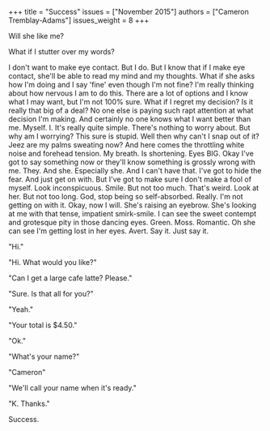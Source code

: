 +++
title = "Success"
issues = ["November 2015"]
authors = ["Cameron Tremblay-Adams"]
issues_weight = 8
+++

Will she like me?

What if I stutter over my words?

I don't want to make eye contact. But I do. But I know that if I make eye contact, she'll be able to read my mind and my thoughts. What if she asks how I'm doing and I say 'fine' even though I'm not fine? I'm really thinking about how nervous I am to do this. There are a lot of options and I know what I may want, but I'm not 100% sure. What if I regret my decision? Is it really that big of a deal? No one else is paying such rapt attention at what decision I'm making. And certainly no one knows what I want better than me. Myself. I. It's really quite simple. There's nothing to worry about. But why am I worrying? This sure is stupid. Well then why can't I snap out of it? Jeez are my palms sweating now? And here comes the throttling white noise and forehead tension. My breath. Is shortening. Eyes BIG. Okay I've got to say something now or they'll know something is grossly wrong with me. They. And she. Especially she. And I can't have that. I've got to hide the fear. And just get on with. But I've got to make sure I don't make a fool of myself. Look inconspicuous. Smile. But not too much. That's weird. Look at her. But not too long. God, stop being so self-absorbed. Really. I'm not getting on with it. Okay, now I will. She's raising an eyebrow. She's looking at me with that tense, impatient smirk-smile. I can see the sweet contempt and grotesque pity in those dancing eyes. Green. Moss. Romantic. Oh she can see I'm getting lost in her eyes. Avert. Say it. Just say it.

"Hi."

"Hi. What would you like?"

"Can I get a large cafe latte? Please."

"Sure. Is that all for you?"

"Yeah."

"Your total is $4.50."

"Ok."

"What's your name?"

"Cameron"

"We'll call your name when it's ready."

"K. Thanks."

Success.
